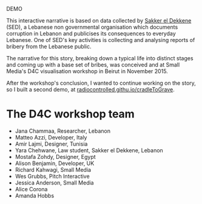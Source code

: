 DEMO

This interactive narrative is based on data collected by <a href="https://www.sakkera.com/">Sakker el Dekkene</a> (SED), a Lebanese non governmental organisation which documents corruption in Lebanon and publicises its consequences to everyday Lebanese. One of SED's key activities is collecting and analysing reports of bribery from the Lebanese public. 

The narrative for this story, breaking down a typical life into distinct stages and coming up with a base set of bribes, was conceived and at Small Media's D4C visualisation workshop in Beirut in November 2015. 

After the workshop's conclusion, I wanted to continue working on the story, so I built a second demo, at <a href="http://radiocontrolled.github.io/cradleToGrave">radiocontrolled.githu.io/cradleToGrave</a>.

# The D4C workshop team 
* Jana Chammaa, Researcher, Lebanon
* Matteo Azzi, Developer, Italy
* Amir Lajmi, Designer, Tunisia
* Yara Chehwane, Law student, Sakker el Dekkene, Lebanon
* Mostafa Zohdy, Designer, Egypt
* Alison Benjamin, Developer, UK
* Richard Kahwagi, Small Media
* Wes Grubbs, Pitch Interactive
* Jessica Anderson, Small Media
* Alice Corona
* Amanda Hobbs
